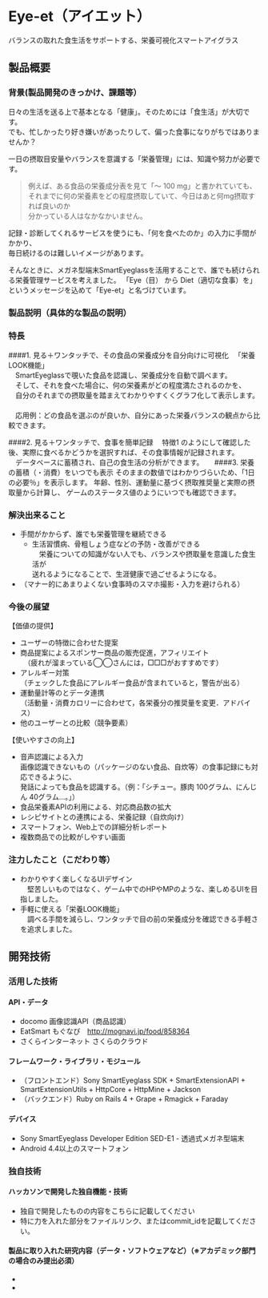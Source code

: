 # Eye-et（アイエット）
バランスの取れた食生活をサポートする、栄養可視化スマートアイグラス

## 製品概要
### 背景(製品開発のきっかけ、課題等）
日々の生活を送る上で基本となる「健康」。そのためには「食生活」が大切です。<br>
でも、忙しかったり好き嫌いがあったりして、偏った食事になりがちではありませんか？

一日の摂取目安量やバランスを意識する「栄養管理」には、知識や努力が必要です。
> 例えば、ある食品の栄養成分表を見て「〜 100 mg」と書かれていても、<br>
それまでに何の栄養素をどの程度摂取していて、今日はあと何mg摂取すれば良いのか<br>
分かっている人はなかなかいません。

記録・診断してくれるサービスを使うにも、「何を食べたのか」の入力に手間がかかり、<br>
毎日続けるのは難しいイメージがあります。

そんなときに、メガネ型端末SmartEyeglassを活用することで、誰でも続けられる栄養管理サービスを考えました。
「Eye（目） から Diet（適切な食事）を」というメッセージを込めて「Eye-et」と名づけています。

### 製品説明（具体的な製品の説明）
### 特長
####1. 見る＋ワンタッチで、その食品の栄養成分を自分向けに可視化
　「栄養LOOK機能」<br>
　SmartEyeglassで覗いた食品を認識し、栄養成分を自動で調べます。<br>
　そして、それを食べた場合に、何の栄養素がどの程度満たされるのかを、<br>
　自分のそれまでの摂取量を踏まえてわかりやすくくグラフ化して表示します。<br>
　<br>
　応用例：どの食品を選ぶのが良いか、自分にあった栄養バランスの観点から比較できます。

####2. 見る＋ワンタッチで、食事を簡単記録
　特徴1 のようにして確認した後、実際に食べるかどうかを選択すれば、その食事情報が記録されます。<br>
　データベースに蓄積され、自己の食生活の分析ができます。
　
####3. 栄養の蓄積（・消費）をいつでも表示
 そのままの数値ではわかりづらいため、「1日の必要％」を表示します。
 年齢、性別、運動量に基づく摂取推奨量と実際の摂取量から計算し、
 ゲームのステータス値のようにいつでも確認できます。
 
### 解決出来ること
* 手間がかからず、誰でも栄養管理を継続できる<br>
  * 生活習慣病、骨粗しょう症などの予防・改善ができる<br>
　栄養についての知識がない人でも、バランスや摂取量を意識した食生活が<br>
送れるようになることで、生涯健康で過ごせるようになる。
* （マナー的にあまりよくない食事時のスマホ撮影・入力を避けられる）

### 今後の展望
【価値の提供】
*  ユーザーの特徴に合わせた提案
  * 商品提案によるスポンサー商品の販売促進，アフィリエイト<br>
　（疲れが溜まっている◯◯さんには，□□□がおすすめです）
  * アレルギー対策<br>
   （チェックした食品にアレルギー食品が含まれていると，警告が出る）
  * 運動量計等のとデータ連携<br>
  （活動量・消費カロリーに合わせて，各栄養分の推奨量を変更．アドバイス）
* 他のユーザーとの比較（競争要素）

【使いやすさの向上】
* 音声認識による入力<br>
 画像認識できないもの（パッケージのない食品、自炊等）の食事記録にも対応できるように、<br>
発話によっても食品を認識する。（例：「シチュー。豚肉 100グラム、にんじん 40グラム…。」）
* 食品栄養素APIの利用による、対応商品数の拡大
* レシピサイトとの連携による、栄養記録（自炊向け）
* スマートフォン、Web上での詳細分析レポート
* 複数商品での比較がしやすい画面

### 注力したこと（こだわり等）
* わかりやすく楽しくなるUIデザイン<br>
　堅苦しいものではなく、ゲーム中でのHPやMPのような、楽しめるUIを目指しました。
* 手軽に使える「栄養LOOK機能」<br>
　調べる手間を減らし、ワンタッチで目の前の栄養成分を確認できる手軽さを追求しました。


## 開発技術
### 活用した技術
#### API・データ
* docomo 画像認識API（商品認識）
* EatSmart もぐなび　http://mognavi.jp/food/858364
* さくらインターネット さくらのクラウド

#### フレームワーク・ライブラリ・モジュール
* （フロントエンド）Sony SmartEyeglass SDK + SmartExtensionAPI + SmartExtensionUtils + HttpCore + HttpMine + Jackson
* （バックエンド）Ruby on Rails 4 + Grape + Rmagick + Faraday

#### デバイス
* Sony SmartEyeglass Developer Edition SED-E1 - 透過式メガネ型端末
* Android 4.4以上のスマートフォン

### 独自技術
#### ハッカソンで開発した独自機能・技術
* 独自で開発したものの内容をこちらに記載してください
* 特に力を入れた部分をファイルリンク、またはcommit_idを記載してください。

#### 製品に取り入れた研究内容（データ・ソフトウェアなど）（※アカデミック部門の場合のみ提出必須）
* 
*
